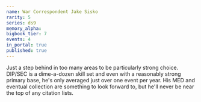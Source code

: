 ```yaml
---
name: War Correspondent Jake Sisko
rarity: 5
series: ds9
memory_alpha:
bigbook_tier: 7
events: 4
in_portal: true
published: true
---
```


Just a step behind in too many areas to be particularly strong choice. DIP/SEC is a dime-a-dozen skill set and even with a reasonably strong primary base, he's only averaged just over one event per year. His MED and eventual collection are something to look forward to, but he'll never be near the top of any citation lists.
